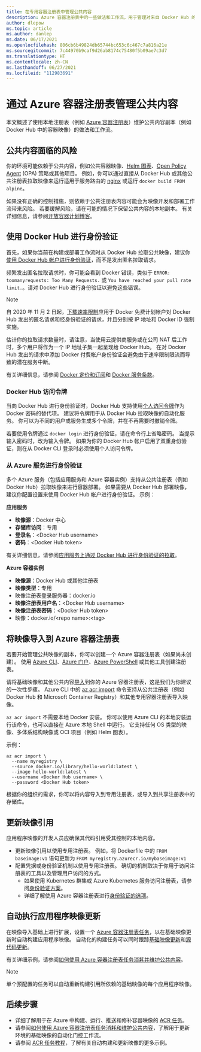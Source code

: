 ```yaml
---
title: 在专用容器注册表中管理公共内容
description: Azure 容器注册表中的一些做法和工作流，用于管理对来自 Docker Hub 的公共映像和其他公共内容的依赖
author: dlepow
ms.topic: article
ms.author: danlep
ms.date: 06/17/2021
ms.openlocfilehash: 806cb6b49824db65744bc653c6c467c7a816a21e
ms.sourcegitcommit: 7c44970b9caf9d26ab8174c75480f5b09ae7c3d7
ms.translationtype: HT
ms.contentlocale: zh-CN
ms.lasthandoff: 06/27/2021
ms.locfileid: "112983691"
---
```

# <a name="manage-public-content-with-azure-container-registry"></a>通过 Azure 容器注册表管理公共内容

本文概述了使用本地注册表（例如 [Azure 容器注册表](container-registry-intro.md)）维护公共内容副本（例如 Docker Hub 中的容器映像）的做法和工作流。 


## <a name="risks-with-public-content"></a>公共内容面临的风险

你的环境可能依赖于公共内容，例如公共容器映像、[Helm 图表](https://helm.sh/)、[Open Policy Agent](https://www.openpolicyagent.org/) (OPA) 策略或其他项目。 例如，你可以通过直接从 Docker Hub 或其他公共注册表拉取映像来运行适用于服务路由的 [nginx](https://hub.docker.com/_/nginx) 或运行 `docker build FROM alpine`。 

如果没有正确的控制措施，则依赖于公共注册表内容可能会为映像开发和部署工作流带来风险。 若要缓解风险，请在可能的情况下保留公共内容的本地副本。 有关详细信息，请参阅[开放容器计划博客](https://opencontainers.org/posts/blog/2020-10-30-consuming-public-content/)。 

## <a name="authenticate-with-docker-hub"></a>使用 Docker Hub 进行身份验证

首先，如果你当前在构建或部署工作流时从 Docker Hub 拉取公共映像，建议你[使用 Docker Hub 帐户进行身份验证](https://docs.docker.com/docker-hub/download-rate-limit/#how-do-i-authenticate-pull-requests)，而不是发出匿名拉取请求。

频繁发出匿名拉取请求时，你可能会看到 Docker 错误，类似于 `ERROR: toomanyrequests: Too Many Requests.` 或 `You have reached your pull rate limit.`。请对 Docker Hub 进行身份验证以避免这些错误。

> [!NOTE]
> 自 2020 年 11 月 2 日起，[下载速率限制](https://docs.docker.com/docker-hub/download-rate-limit)应用于 Docker 免费计划帐户对 Docker Hub 发出的匿名请求和经身份验证的请求，并且分别按 IP 地址和 Docker ID 强制实施。 
>
> 估计你的拉取请求数量时，请注意，当使用云提供商服务或在公司 NAT 后工作时，多个用户将作为一个 IP 地址子集一起呈现给 Docker Hub。 在对 Docker Hub 发出的请求中添加 Docker 付费帐户身份验证会避免由于速率限制限流而导致的潜在服务中断。
>
> 有关详细信息，请参阅 [Docker 定价和订阅](https://www.docker.com/pricing)和 [Docker 服务条款](https://www.docker.com/legal/docker-terms-service)。

### <a name="docker-hub-access-token"></a>Docker Hub 访问令牌

当向 Docker Hub 进行身份验证时，Docker Hub 支持使用[个人访问令牌](https://docs.docker.com/docker-hub/access-tokens/)作为 Docker 密码的替代项。 建议将令牌用于从 Docker Hub 拉取映像的自动化服务。 你可以为不同的用户或服务生成多个令牌，并在不再需要时撤销令牌。

若要使用令牌通过 `docker login` 进行身份验证，请在命令行上省略密码。 当提示输入密码时，改为输入令牌。 如果为你的 Docker Hub 帐户启用了双重身份验证，则在从 Docker CLI 登录时必须使用个人访问令牌。

### <a name="authenticate-from-azure-services"></a>从 Azure 服务进行身份验证

多个 Azure 服务（包括应用服务和 Azure 容器实例）支持从公共注册表（例如 Docker Hub）拉取映像来进行容器部署。 如果需要从 Docker Hub 部署映像，建议你配置设置来使用 Docker Hub 帐户进行身份验证。 示例：

**应用服务**

* **映像源**：Docker 中心
* **存储库访问**：专用
* **登录名**：\<Docker Hub username>
* **密码**：\<Docker Hub token>

有关详细信息，请参阅[应用服务上通过 Docker Hub 进行身份验证的拉取](https://azure.github.io/AppService/2020/10/15/Docker-Hub-authenticated-pulls-on-App-Service.html)。

**Azure 容器实例**

* **映像源**：Docker Hub 或其他注册表
* **映像类型**：专用
* 映像注册表登录服务器：docker.io
* **映像注册表用户名**：\<Docker Hub username>
* **映像注册表密码**：\<Docker Hub token>
* 映像：docker.io/\<repo name\>:\<tag>

## <a name="import-images-to-an-azure-container-registry"></a>将映像导入到 Azure 容器注册表
 
若要开始管理公共映像的副本，你可以创建一个 Azure 容器注册表（如果尚未创建）。 使用 [Azure CLI](container-registry-get-started-azure-cli.md)、[Azure 门户](container-registry-get-started-portal.md)、[Azure PowerShell](container-registry-get-started-powershell.md) 或其他工具创建注册表。 

请将基础映像和其他公共内容[导入](container-registry-import-images.md)到你的 Azure 容器注册表，这是我们为你建议的一次性步骤。 Azure CLI 中的 [az acr import](/cli/azure/acr#az_acr_import) 命令支持从公共注册表（例如 Docker Hub 和 Microsoft Container Registry）和其他专用容器注册表导入映像。 

`az acr import` 不需要本地 Docker 安装。 你可以使用 Azure CLI 的本地安装运行该命令，也可以直接在 Azure 本地 Shell 中运行。 它支持任何 OS 类型的映像、多体系结构映像或 OCI 项目（例如 Helm 图表）。

示例：

```azurecli-interactive
az acr import \
  --name myregistry \
  --source docker.io/library/hello-world:latest \
  --image hello-world:latest \
  --username <Docker Hub username> \
  --password <Docker Hub token>
```

根据你的组织的需求，你可以将内容导入到专用注册表，或导入到共享注册表中的存储库。

## <a name="update-image-references"></a>更新映像引用

应用程序映像的开发人员应确保其代码引用受其控制的本地内容。

* 更新映像引用以使用专用注册表。 例如，将 Dockerfile 中的 `FROM baseimage:v1` 语句更新为 `FROM myregistry.azurecr.io/mybaseimage:v1`
* 配置凭据或身份验证机制以使用专用注册表。 确切的机制取决于你用于访问注册表的工具以及管理用户访问的方式。
    * 如果使用 Kubernetes 群集或 Azure Kubernetes 服务访问注册表，请参阅[身份验证方案](authenticate-kubernetes-options.md)。
    * 详细了解使用 Azure 容器注册表进行[身份验证的选项](container-registry-authentication.md)。

## <a name="automate-application-image-updates"></a>自动执行应用程序映像更新

在映像导入基础上进行扩展，设置一个 [Azure 容器注册表任务](container-registry-tasks-overview.md)，以在基础映像更新时自动构建应用程序映像。 自动化的构建任务可以同时跟踪[基础映像更新](container-registry-tasks-base-images.md)和[源代码更新](container-registry-tasks-overview.md#trigger-task-on-source-code-update)。

有关详细示例，请参阅[如何使用 Azure 容器注册表任务消耗并维护公共内容](tasks-consume-public-content.md)。 

> [!NOTE]
> 单个预配置的任务可以自动重新构建引用所依赖的基础映像的每个应用程序映像。 
 
## <a name="next-steps"></a>后续步骤
* 详细了解用于在 Azure 中构建、运行、推送和修补容器映像的 [ACR 任务](container-registry-tasks-overview.md)。
* 请参阅[如何使用 Azure 容器注册表任务消耗和维护公共内容](tasks-consume-public-content.md)，了解用于更新环境的基础映像的自动化门控工作流。 
* 请参阅 [ACR 任务教程](container-registry-tutorial-quick-task.md)，了解有关自动构建和更新映像的更多示例。
